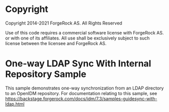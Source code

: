 Copyright
=============
Copyright 2014-2021 ForgeRock AS. All Rights Reserved

Use of this code requires a commercial software license with ForgeRock AS.
or with one of its affiliates. All use shall be exclusively subject
to such license between the licensee and ForgeRock AS.

One-way LDAP Sync With Internal Repository Sample
=================================================

This sample demonstrates one-way synchronization from an LDAP directory
to an OpenIDM repository. For documentation relating to this sample, see
https://backstage.forgerock.com/docs/idm/7.3/samples-guidesync-with-ldap.html
